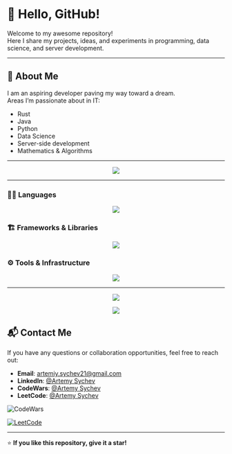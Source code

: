 # 👋 Hello, GitHub!

Welcome to my awesome repository!  
Here I share my projects, ideas, and experiments in programming, data science, and server development.

---

## 🚀 About Me

I am an aspiring developer paving my way toward a dream.  
Areas I’m passionate about in IT:

- Rust
- Java
- Python
- Data Science
- Server-side development
- Mathematics & Algorithms

---


<p align="center">
  <img src="https://capsule-render.vercel.app/api?type=waving&color=gradient&height=100&section=header&text=⚡%20My%20Tech%20Stack%20⚡&fontSize=32&fontAlignY=35&animation=twinkling"/>
</p>

---

### 🧑‍💻 Languages
<p align="center">
  <img src="https://skillicons.dev/icons?i=rust,python,java,c,cpp,cs&perline=6" />
</p>

### 🏗 Frameworks & Libraries
<p align="center">
  <img src="https://skillicons.dev/icons?i=django,fastapi,diesel,rocket&perline=6" />
</p>

### ⚙️ Tools & Infrastructure
<p align="center">
  <img src="https://skillicons.dev/icons?i=docker,linux,windows,git,github&perline=6" />
</p>

---

<p align="center">
  <!-- Дополнительная динамическая карточка -->
  <img src="https://github-readme-tech-stack.vercel.app/api/cards?title=Extra%20Skills&align=center&bg=%23212121&fontSize=15&lineHeight=25&width=800&borderRadius=15&theme=dark&line1=sql,math,algorithms" />
</p>

<p align="center">
  <!-- Нижний анимированный "волновой" разделитель -->
  <img src="https://capsule-render.vercel.app/api?type=waving&color=gradient&height=100&section=footer"/>
</p>



## 📬 Contact Me

If you have any questions or collaboration opportunities, feel free to reach out:

- **Email**: artemiy.sychev21@gmail.com  
- **LinkedIn**: [@Artemy Sychev](https://www.linkedin.com/in/artemy-sychev-803465207/)  
- **CodeWars**: [@Artemy Sychev](https://www.codewars.com/users/Artemy%20Sychev)  
- **LeetCode**: [@Artemy Sychev](https://leetcode.com/artemiy-228/)  

![CodeWars](https://www.codewars.com/users/Artemy%20Sychev/badges/large)  

[![LeetCode](https://leetcode-stats-six.vercel.app/?username=artemiy-228&theme=dark)](https://leetcode.com/artemiy-228/)  

---

⭐ **If you like this repository, give it a star!**
